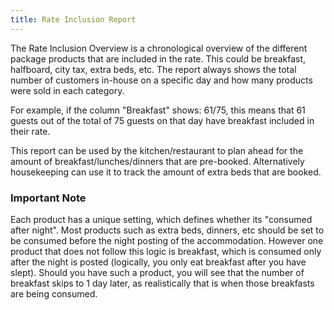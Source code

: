```yaml
---
title: Rate Inclusion Report
---
```


The Rate Inclusion Overview is a chronological overview of the different package products that are included in the rate. This could be breakfast, halfboard, city tax, extra beds, etc. The report always shows the total number of customers in-house on a specific day and how many products were sold in each category.

For example, if the column "Breakfast" shows: 61/75, this means that 61 guests out of the total of 75 guests on that day have breakfast included in their rate.

This report can be used by the kitchen/restaurant to plan ahead for the amount of breakfast/lunches/dinners that are pre-booked. Alternatively housekeeping can use it to track the amount of extra beds that are booked.

### Important Note 

Each product has a unique setting, which defines whether its "consumed after night". Most products such as extra beds, dinners, etc should be set to be consumed before the night posting of the accommodation. However one product that does not follow this logic is breakfast, which is consumed only after the night is posted (logically, you only eat breakfast after you have slept). Should you have such a product, you will see that the number of breakfast skips to 1 day later, as realistically that is when those breakfasts are being consumed.

